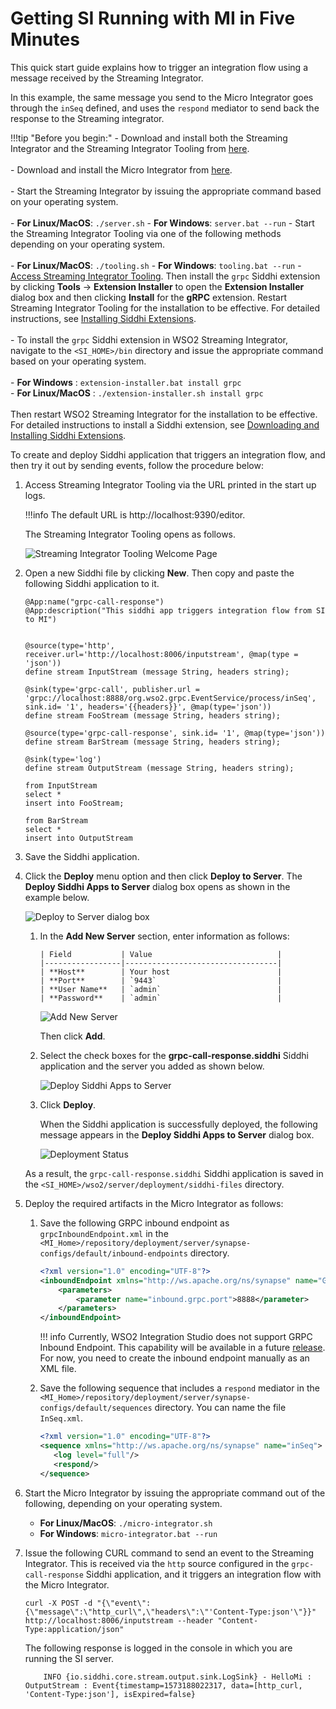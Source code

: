 # Getting SI Running with MI in Five Minutes

This quick start guide explains how to trigger an integration flow using a message received by the Streaming Integrator.

In this example, the same message you send to the Micro Integrator goes through the `inSeq` defined, and uses the `respond` mediator to send back the response to the Streaming integrator.

!!!tip "Before you begin:"
    - Download and install both the Streaming Integrator and the Streaming Integrator Tooling from [here](https://wso2.com/integration/streaming-integrator/).<br/><br/>
    - Download and install the Micro Integrator from [here](https://wso2.com/integration/micro-integrator/).<br/><br/>
    - Start the Streaming Integrator by issuing the appropriate command based on your operating system.<br/><br/>
        - **For Linux/MacOS**: `./server.sh`
        - **For Windows**: `server.bat --run`
    - Start the Streaming Integrator Tooling via one of the following methods depending on your operating system.<br/><br/>
        - **For Linux/MacOS**: `./tooling.sh`
        - **For Windows**: `tooling.bat --run`
    - [Access Streaming Integrator Tooling](../develop/streaming-integrator-studio-overview.md#starting-streaming-integrator-tooling). Then install the `grpc` Siddhi extension by clicking **Tools** -> **Extension Installer** to open the **Extension Installer** dialog box and then clicking **Install** for the **gRPC** extension. Restart Streaming Integrator Tooling for the installation to be effective. For detailed instructions, see [Installing Siddhi Extensions](develop/installing-siddhi-extensions.md).<br/><br/>
    - To install the `grpc` Siddhi extension in WSO2 Streaming Integrator, navigate to the `<SI_HOME>/bin` directory and issue the appropriate command based on your operating system.<br/><br/>
        - **For Windows**     : `extension-installer.bat install grpc`<br/>
        - **For Linux/MacOS** : `./extension-installer.sh install grpc`<br/><br/>
       Then restart WSO2 Streaming Integrator for the installation to be effective. For detailed instructions to install a Siddhi extension, see [Downloading and Installing Siddhi Extensions](../connectors/downloading-and-Installing-Siddhi-Extensions.md).

To create and deploy Siddhi application that triggers an integration flow, and then try it out by sending events, follow the procedure below:

1. Access Streaming Integrator Tooling via the URL printed in the start up logs.

    !!!info
        The default URL is http://localhost:9390/editor.

    The Streaming Integrator Tooling opens as follows.

    ![Streaming Integrator Tooling Welcome Page](../images/getting-si-run-with-mi/Welcome-Page.png)

2. Open a new Siddhi file by clicking **New**. Then copy and paste the following Siddhi application to it.

    ```
    @App:name("grpc-call-response")
    @App:description("This siddhi app triggers integration flow from SI to MI")


    @source(type='http', receiver.url='http://localhost:8006/inputstream', @map(type = 'json'))
    define stream InputStream (message String, headers string);

    @sink(type='grpc-call', publisher.url = 'grpc://localhost:8888/org.wso2.grpc.EventService/process/inSeq', sink.id= '1', headers='{{headers}}', @map(type='json'))
    define stream FooStream (message String, headers string);

    @source(type='grpc-call-response', sink.id= '1', @map(type='json'))
    define stream BarStream (message String, headers string);

    @sink(type='log')
    define stream OutputStream (message String, headers string);

    from InputStream
    select *
    insert into FooStream;

    from BarStream
    select *
    insert into OutputStream
    ```

3. Save the Siddhi application.

4. Click the **Deploy** menu option and then click **Deploy to Server**. The **Deploy Siddhi Apps to Server** dialog box opens as shown in the example below.

    ![Deploy to Server dialog box](../images/getting-si-run-with-mi/deploy-to-server-dialog-box.png)

    1. In the **Add New Server** section, enter information as follows:

           | Field           | Value                            |
           |-----------------|----------------------------------|
           | **Host**        | Your host                        |
           | **Port**        | `9443`                           |
           | **User Name**   | `admin`                          |
           | **Password**    | `admin`                          |

        ![Add New Server](../images/getting-si-run-with-mi/add-new-server.png)

        Then click **Add**.

    2. Select the check boxes for the **grpc-call-response.siddhi** Siddhi application and the server you added as shown below.

        ![Deploy Siddhi Apps to Server](../images/getting-si-run-with-mi/select-siddhi-app-and-server.png)

    3. Click **Deploy**.

        When the Siddhi application is successfully deployed, the following message appears in the **Deploy Siddhi Apps to Server** dialog box.

        ![Deployment Status](../images/getting-si-run-with-mi/siddhi-application-deployment-status.png)

    As a result, the `grpc-call-response.siddhi` Siddhi application is saved in the `<SI_HOME>/wso2/server/deployment/siddhi-files` directory.

5. Deploy the required artifacts in the Micro Integrator as follows:

    1. Save the following GRPC inbound endpoint  as `grpcInboundEndpoint.xml` in the `<MI_Home>/repository/deployment/server/synapse-configs/default/inbound-endpoints` directory.

        ```xml
        <?xml version="1.0" encoding="UTF-8"?>
        <inboundEndpoint xmlns="http://ws.apache.org/ns/synapse" name="GrpcInboundEndpoint" sequence="inSeq" onError="fault" protocol="grpc" suspend="false">
            <parameters>
                <parameter name="inbound.grpc.port">8888</parameter>
            </parameters>
        </inboundEndpoint>
        ```
       
        !!! info
            Currently, WSO2 Integration Studio does not support GRPC Inbound Endpoint. This capability will be available in a future [release](https://github.com/wso2/devstudio-tooling-ei/issues/1238). 
            For now, you need to create the inbound endpoint manually as an XML file.

    2. Save the following sequence that includes a `respond` mediator in the `<MI_Home>/repository/deployment/server/synapse-configs/default/sequences` directory. You can name the file `InSeq.xml`.

        ```xml
        <?xml version="1.0" encoding="UTF-8"?>
        <sequence xmlns="http://ws.apache.org/ns/synapse" name="inSeq">
           <log level="full"/>
           <respond/>
        </sequence>
        ```
       
6. Start the Micro Integrator by issuing the appropriate command out of the following, depending on your operating system.

    - **For Linux/MacOS**: `./micro-integrator.sh`
    - **For Windows**: `micro-integrator.bat --run`

6. Issue the following CURL command to send an event to the Streaming Integrator. This is received via the `http` source configured in the `grpc-call-response` Siddhi application, and it triggers an integration flow with the Micro Integrator.

    `curl -X POST -d "{\"event\":{\"message\":\"http_curl\",\"headers\":\"'Content-Type:json'\"}}" http://localhost:8006/inputstream --header "Content-Type:application/json"`

    The following response is logged in the console in which you are running the SI server.

    ```
        INFO {io.siddhi.core.stream.output.sink.LogSink} - HelloMi : OutputStream : Event{timestamp=1573188022317, data=[http_curl, 'Content-Type:json'], isExpired=false}
    ```